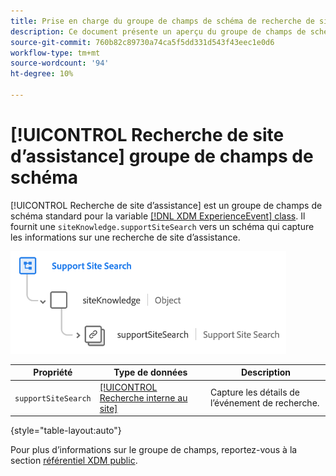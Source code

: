 ```yaml
---
title: Prise en charge du groupe de champs de schéma de recherche de site
description: Ce document présente un aperçu du groupe de champs de schéma Recherche de site d’assistance .
source-git-commit: 760b82c89730a74ca5f5dd331d543f43eec1e0d6
workflow-type: tm+mt
source-wordcount: '94'
ht-degree: 10%

---
```


# [!UICONTROL Recherche de site d’assistance] groupe de champs de schéma

[!UICONTROL Recherche de site d’assistance] est un groupe de champs de schéma standard pour la variable [[!DNL XDM ExperienceEvent] class](../../classes/experienceevent.md). Il fournit une `siteKnowledge.supportSiteSearch` vers un schéma qui capture les informations sur une recherche de site d’assistance.

![](../../images/field-groups/support-site-search.png)

| Propriété | Type de données | Description |
| --- | --- | --- |
| `supportSiteSearch` | [[!UICONTROL Recherche interne au site]](../../data-types/internal-site-search.md) | Capture les détails de l’événement de recherche. |

{style=&quot;table-layout:auto&quot;}

Pour plus d’informations sur le groupe de champs, reportez-vous à la section [référentiel XDM public](https://github.com/adobe/xdm/blob/master/docs/reference/fieldgroups/experience-event/experienceevent-support-site-search.schema.json).
